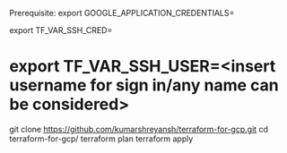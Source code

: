 Prerequisite:
export GOOGLE_APPLICATION_CREDENTIALS=<insert path of service account credential>

export TF_VAR_SSH_CRED=<insert public key path>

export TF_VAR_SSH_USER=<insert username for sign in/any name can be considered>
==================================================================================
git clone https://github.com/kumarshreyansh/terraform-for-gcp.git
cd terraform-for-gcp/
terraform plan
terraform apply
